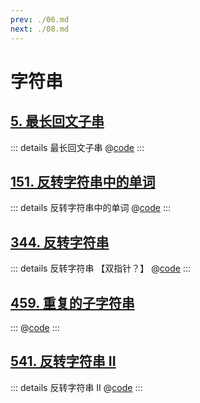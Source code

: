 ```yaml
---
prev: ./06.md
next: ./08.md
---
```


# 字符串

## [5. 最长回文子串](https://leetcode.cn/problems/longest-palindromic-substring/)

::: details 最长回文子串
@[code](./string/longestPalindrome.py)
:::

## [151. 反转字符串中的单词](https://leetcode.cn/problems/reverse-words-in-a-string/)

::: details 反转字符串中的单词
@[code](./string/reverseWords.py)
:::

## [344. 反转字符串](https://leetcode.cn/problems/reverse-string/)

::: details 反转字符串 【双指针？】
@[code](./string/reverseString.py)
:::

## [459. 重复的子字符串](https://leetcode.cn/problems/repeated-substring-pattern/description/)

:::
@[code](./string/repeatedSubstringPattern.py)
:::

## [541. 反转字符串 II](https://leetcode.cn/problems/reverse-string-ii/)

::: details 反转字符串 II
@[code](./string/reverseStr.py)
:::
